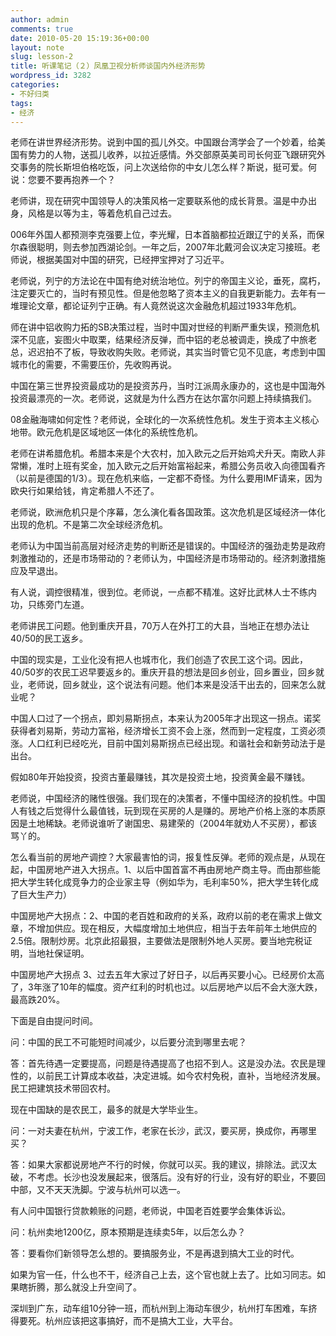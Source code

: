```yaml
---
author: admin
comments: true
date: 2010-05-20 15:19:36+00:00
layout: note
slug: lesson-2
title: 听课笔记（２）凤凰卫视分析师谈国内外经济形势
wordpress_id: 3282
categories:
- 不好归类
tags:
- 经济
---
```


老师在讲世界经济形势。说到中国的孤儿外交。中国跟台湾学会了一个妙着，给美国有势力的人物，送孤儿收养，以拉近感情。外交部原英美司司长何亚飞跟研究外交事务的院长斯坦伯格吃饭，问上次送给你的中女儿怎么样？斯说，挺可爱。何说：您要不要再抱养一个？

老师讲，现在研究中国领导人的决策风格一定要联系他的成长背景。温是中办出身，风格是以等为主，等着危机自己过去。

006年外国人都预测李克强要上位，李光耀，日本首脑都拉近跟辽宁的关系，而保尔森很聪明，则去参加西湖论剑。一年之后，2007年北戴河会议决定习接班。老师说，根据美国对中国的研究，已经押宝押对了习近平。

老师说，列宁的方法论在中国有绝对统治地位。列宁的帝国主义论，垂死，腐朽，注定要灭亡的，当时有预见性。但是他忽略了资本主义的自我更新能力。去年有一堆理论文章，都论证列宁正确。有人竟然说这次金融危机超过1933年危机。

师在讲中铝收购力拓的SB决策过程，当时中国对世经的判断严重失误，预测危机深不见底，妄图火中取栗，结果经济反弹，而中铝的老总被调走，换成了中旅老总，迟迟拍不了板，导致收购失败。老师说，其实当时管它见不见底，考虑到中国城市化的需要，不需要压价，先收购再说。

中国在第三世界投资最成功的是投资苏丹，当时江派周永康办的，这也是中国海外投资最漂亮的一次。老师说，这就是为什么西方在达尔富尔问题上持续搞我们。

08金融海啸如何定性？老师说，全球化的一次系统性危机。发生于资本主义核心地带。欧元危机是区域地区一体化的系统性危机。

老师在讲希腊危机。希腊本来是个大农村，加入欧元之后开始鸡犬升天。南欧人非常懒，准时上班有奖金，加入欧元之后开始富裕起来，希腊公务员收入向德国看齐（以前是德国的1/3）。现在危机来临，一定都不奇怪。为什么要用IMF请来，因为欧央行如果给钱，肯定希腊人不还了。

老师说，欧洲危机只是个序幕，怎么演化看各国政策。这次危机是区域经济一体化出现的危机。不是第二次全球经济危机。

老师认为中国当前高层对经济走势的判断还是错误的。中国经济的强劲走势是政府刺激推动的，还是市场带动的？老师认为，中国经济是市场带动的。经济刺激措施应及早退出。

有人说，调控很精准，很到位。老师说，一点都不精准。这好比武林人士不练内功，只练旁门左道。

老师讲民工问题。他到重庆开县，70万人在外打工的大县，当地正在想办法让40/50的民工返乡。

中国的现实是，工业化没有把人也城市化，我们创造了农民工这个词。因此，40/50岁的农民工迟早要返乡的。重庆开县的想法是回乡创业，回乡置业，回乡就业，老师说，回乡就业，这个说法有问题。他们本来是没活干出去的，回来怎么就业呢？

中国人口过了一个拐点，即刘易斯拐点，本来认为2005年才出现这一拐点。诺奖获得者刘易斯，劳动力富裕，经济增长工资不会上涨，然而到一定程度，工资必须涨。人口红利已经吃光，目前中国刘易斯拐点已经出现。和谐社会和新劳动法于是出台。

假如80年开始投资，投资古董最赚钱，其次是投资土地，投资黄金最不赚钱。

老师说，中国经济的赌性很强。我们现在的决策者，不懂中国经济的投机性。中国人有钱之后觉得什么最值钱，玩到现在买房的人是赚的。房地产价格上涨的本质原因是土地稀缺。老师说谁听了谢国忠、易建荣的（2004年就劝人不买房），都该骂丫的。

怎么看当前的房地产调控？大家最害怕的词，报复性反弹。老师的观点是，从现在起，中国房地产进入大拐点。1、以后中国首富不再由房地产商主导。而由那些能把大学生转化成竞争力的企业家主导（例如华为，毛利率50%，把大学生转化成了巨大生产力）

中国房地产大拐点：2、中国的老百姓和政府的关系，政府以前的老在需求上做文章，不增加供应。现在相反，大幅度增加土地供应，相当于去年前年土地供应的 2.5倍。限制炒房。北京此招最狠，主要做法是限制外地人买房。要当地完税证明，当地社保证明。

中国房地产大拐点 3、过去五年大家过了好日子，以后再买要小心。已经房价太高了，3年涨了10年的幅度。资产红利的时机也过。以后房地产以后不会大涨大跌，最高跌20%。

下面是自由提问时间。

问：中国的民工不可能短时间减少，以后要分流到哪里去呢？

答：首先待遇一定要提高，问题是待遇提高了也招不到人。这是没办法。农民是理性的，以前民工计算成本收益，决定进城。如今农村免税，直补，当地经济发展。民工把建筑技术带回农村。

现在中国缺的是农民工，最多的就是大学毕业生。

问：一对夫妻在杭州，宁波工作，老家在长沙，武汉，要买房，换成你，再哪里买？

答：如果大家都说房地产不行的时候，你就可以买。我的建议，排除法。武汉太破，不考虑。长沙也没发展起来，很落后。没有好的行业，没有好的职业，不要回中部，又不天天洗脚。宁波与杭州可以选一。

有人问中国银行贷款赖账的问题，老师说，中国老百姓要学会集体诉讼。

问：杭州卖地1200亿，原本预期是连续卖5年，以后怎么办？

答：要看你们新领导怎么想的。要搞服务业，不是再退到搞大工业的时代。

如果为官一任，什么也不干，经济自己上去，这个官也就上去了。比如习同志。如果瞎折腾，那么就没上升空间了。

深圳到广东，动车组10分钟一班，而杭州到上海动车很少，杭州打车困难，车挤得要死。杭州应该把这事搞好，而不是搞大工业，大平台。
